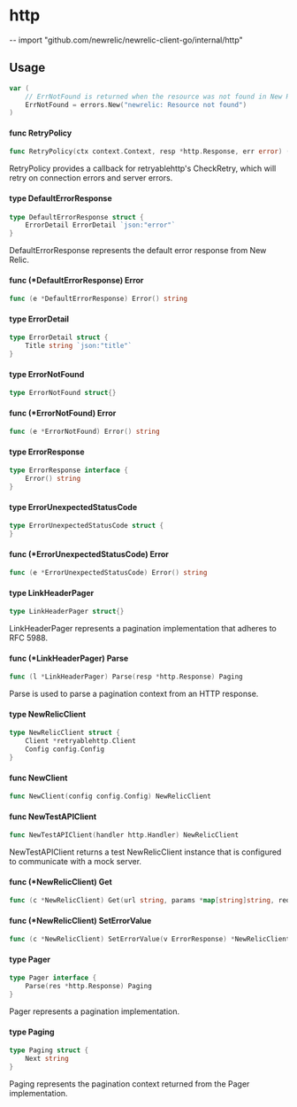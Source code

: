 # http
--
    import "github.com/newrelic/newrelic-client-go/internal/http"


## Usage

```go
var (
	// ErrNotFound is returned when the resource was not found in New Relic.
	ErrNotFound = errors.New("newrelic: Resource not found")
)
```

#### func  RetryPolicy

```go
func RetryPolicy(ctx context.Context, resp *http.Response, err error) (bool, error)
```
RetryPolicy provides a callback for retryablehttp's CheckRetry, which will retry
on connection errors and server errors.

#### type DefaultErrorResponse

```go
type DefaultErrorResponse struct {
	ErrorDetail ErrorDetail `json:"error"`
}
```

DefaultErrorResponse represents the default error response from New Relic.

#### func (*DefaultErrorResponse) Error

```go
func (e *DefaultErrorResponse) Error() string
```

#### type ErrorDetail

```go
type ErrorDetail struct {
	Title string `json:"title"`
}
```


#### type ErrorNotFound

```go
type ErrorNotFound struct{}
```


#### func (*ErrorNotFound) Error

```go
func (e *ErrorNotFound) Error() string
```

#### type ErrorResponse

```go
type ErrorResponse interface {
	Error() string
}
```


#### type ErrorUnexpectedStatusCode

```go
type ErrorUnexpectedStatusCode struct {
}
```


#### func (*ErrorUnexpectedStatusCode) Error

```go
func (e *ErrorUnexpectedStatusCode) Error() string
```

#### type LinkHeaderPager

```go
type LinkHeaderPager struct{}
```

LinkHeaderPager represents a pagination implementation that adheres to RFC 5988.

#### func (*LinkHeaderPager) Parse

```go
func (l *LinkHeaderPager) Parse(resp *http.Response) Paging
```
Parse is used to parse a pagination context from an HTTP response.

#### type NewRelicClient

```go
type NewRelicClient struct {
	Client *retryablehttp.Client
	Config config.Config
}
```


#### func  NewClient

```go
func NewClient(config config.Config) NewRelicClient
```

#### func  NewTestAPIClient

```go
func NewTestAPIClient(handler http.Handler) NewRelicClient
```
NewTestAPIClient returns a test NewRelicClient instance that is configured to
communicate with a mock server.

#### func (*NewRelicClient) Get

```go
func (c *NewRelicClient) Get(url string, params *map[string]string, reqBody interface{}, value interface{}) (*http.Response, error)
```

#### func (*NewRelicClient) SetErrorValue

```go
func (c *NewRelicClient) SetErrorValue(v ErrorResponse) *NewRelicClient
```

#### type Pager

```go
type Pager interface {
	Parse(res *http.Response) Paging
}
```

Pager represents a pagination implementation.

#### type Paging

```go
type Paging struct {
	Next string
}
```

Paging represents the pagination context returned from the Pager implementation.
